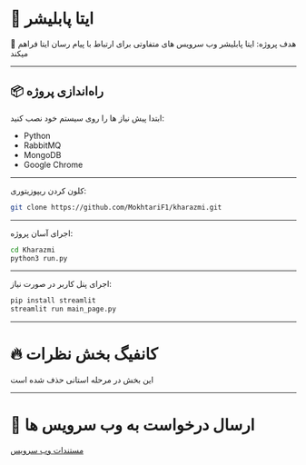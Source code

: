 # 🚀 ایتا پابلیشر  

📝 هدف پروژه: ایتا پابلیشر وب سرویس های متفاوتی برای ارتباط با پیام رسان ایتا فراهم میکند

---

## 📦 راه‌اندازی پروژه

ابتدا پیش نیاز ها را روی سیستم خود نصب کنید:  
- Python  
- RabbitMQ  
- MongoDB  
- Google Chrome  
___
کلون کردن ریپوزیتوری:      
```bash
git clone https://github.com/MokhtariF1/kharazmi.git  
```
___
اجرای آسان پروژه:  
```bash
cd Kharazmi  
python3 run.py  
```
___
اجرای پنل کاربر در صورت نیاز:  
```bash
pip install streamlit  
streamlit run main_page.py  
```
___
# 🔥 کانفیگ بخش نظرات   
این بخش در مرحله استانی حذف شده است
___
# 🏃 ارسال درخواست به وب سرویس ها
[مستندات وب سرویس](https://github.com/MokhtariF1/kharazmi/wiki)

